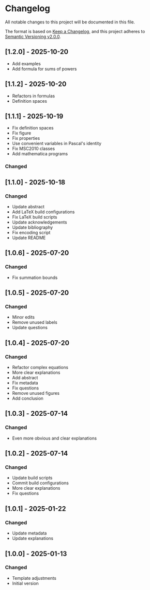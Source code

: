 # Changelog

All notable changes to this project will be documented in this file.

The format is based on [Keep a Changelog](https://keepachangelog.com/en/1.0.0/),
and this project adheres to [Semantic Versioning v2.0.0](https://semver.org/spec/v2.0.0.html).

## [1.2.0] - 2025-10-20

- Add examples
- Add formula for sums of powers

## [1.1.2] - 2025-10-20

- Refactors in formulas
- Definition spaces

## [1.1.1] - 2025-10-19

- Fix definition spaces
- Fix figure
- Fix properties
- Use convenient variables in Pascal's identity
- Fix MSC2010 classes
- Add mathematica programs

### Changed

## [1.1.0] - 2025-10-18

### Changed

- Update abstract
- Add LaTeX build configurations
- Fix LaTeX build scripts
- Update acknowledgements
- Update bibliography
- Fix encoding script
- Update README

## [1.0.6] - 2025-07-20

### Changed

- Fix summation bounds

## [1.0.5] - 2025-07-20

### Changed

- Minor edits
- Remove unused labels
- Update questions

## [1.0.4] - 2025-07-20

### Changed

- Refactor complex equations
- More clear explanations
- Add abstract
- Fix metadata
- Fix questions
- Remove unused figures
- Add conclusion

## [1.0.3] - 2025-07-14

### Changed

- Even more obvious and clear explanations

## [1.0.2] - 2025-07-14

### Changed

- Update build scripts
- Commit build configurations
- More clear explanations
- Fix questions

## [1.0.1] - 2025-01-22

### Changed

- Update metadata
- Update explanations

## [1.0.0] - 2025-01-13

### Changed

- Template adjustments
- Initial version
